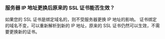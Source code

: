 ### 服务器 IP 地址更换后原来的 SSL 证书能否生效？

如果您的 SSL 证书是绑定域名的，则不受服务器更换 IP 地址的影响。
证书绑定的域名不变，可以重新解析到新的 IP 地址，原来的 SSL 证书仍然可以生效，不需要更换新的证书。


